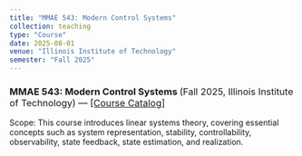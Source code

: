 ```yaml
---
title: "MMAE 543: Modern Control Systems"
collection: teaching
type: "Course"
date: 2025-08-01
venue: "Illinois Institute of Technology"
semester: "Fall 2025"
---
```


<h3>
  MMAE 543: Modern Control Systems
  <span style="font-weight:normal">
    (Fall 2025, Illinois Institute of Technology)
    &mdash;
    <a href="https://catalog.iit.edu/courses/mmae/" target="_blank">[Course Catalog]</a>
  </span>
</h3>
Scope: This course introduces linear systems theory, covering essential concepts such as system representation, stability, controllability, observability, state feedback, state estimation, and realization.
